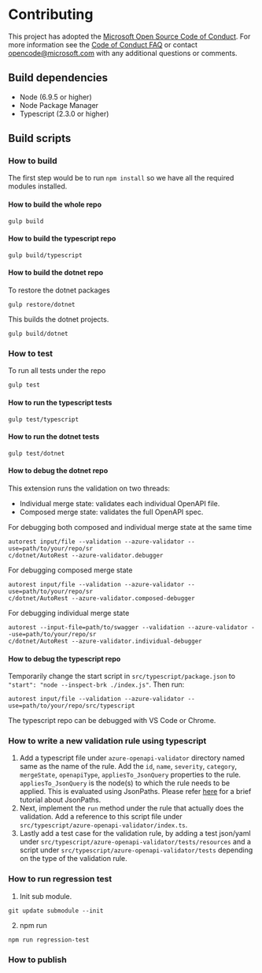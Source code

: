 # Contributing

This project has adopted the [Microsoft Open Source Code of Conduct](https://opensource.microsoft.com/codeofconduct/). For more information see the [Code of Conduct FAQ](https://opensource.microsoft.com/codeofconduct/faq/) or contact [opencode@microsoft.com](mailto:opencode@microsoft.com) with any additional questions or comments.

## Build dependencies
- Node (6.9.5 or higher)
- Node Package Manager
- Typescript (2.3.0 or higher)

## Build scripts
### How to build
The first step would be to run ```npm install``` so we have all the required modules installed.
#### How to build the whole repo
```
gulp build
```
#### How to build the typescript repo
```
gulp build/typescript
```
#### How to build the dotnet repo
To restore the dotnet packages
```
gulp restore/dotnet
```
This builds the dotnet projects.
```
gulp build/dotnet
```
### How to test
To run all tests under the repo
```
gulp test
```
#### How to run the typescript tests
```
gulp test/typescript
```
#### How to run the dotnet tests
```
gulp test/dotnet
```
#### How to debug the dotnet repo

This extension runs the validation on two threads:
 - Individual merge state: validates each individual OpenAPI file.
 - Composed merge state: validates the full OpenAPI spec.

For debugging both composed and individual merge state at the same time
```
autorest input/file --validation --azure-validator --use=path/to/your/repo/sr
c/dotnet/AutoRest --azure-validator.debugger 
```
For debugging composed merge state
```
autorest input/file --validation --azure-validator --use=path/to/your/repo/sr
c/dotnet/AutoRest --azure-validator.composed-debugger 
```
For debugging individual merge state
```
autorest --input-file=path/to/swagger --validation --azure-validator --use=path/to/your/repo/sr
c/dotnet/AutoRest --azure-validator.individual-debugger 
```
#### How to debug the typescript repo
Temporarily change the start script in `src/typescript/package.json` to `"start": "node --inspect-brk ./index.js"`.
Then run:
```
autorest input/file --validation --azure-validator --use=path/to/your/repo/src/typescript
```
The typescript repo can be debugged with VS Code or Chrome.
### How to write a new validation rule using typescript
1. Add a typescript file under ```azure-openapi-validator``` directory named same as the name of the rule. Add the ```id```, ```name```, ```severity```, ```category```,  ```mergeState```,  ```openapiType```,  ```appliesTo_JsonQuery``` properties to the rule. ```appliesTo_JsonQuery``` is the node(s) to which the rule needs to be applied. This is evaluated using JsonPaths. Please refer [here](https://www.npmjs.com/package/jsonpath#jsonpath-syntax) for a brief tutorial about JsonPaths.
2. Next, implement the ```run``` method under the rule that actually does the validation. Add a reference to this script file under ```src/typescript/azure-openapi-validator/index.ts```.
3. Lastly add a test case for the validation rule, by adding a test json/yaml under ```src/typescript/azure-openapi-validator/tests/resources``` and a script under ```src/typescript/azure-openapi-validator/tests``` depending on the type of the validation rule.

### How to run regression test
1. Init sub module.
```
git update submodule --init
```
2. npm run 
```
npm run regression-test
```

### How to publish

